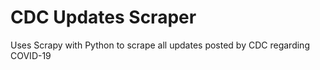 # CDC Updates Scraper
Uses Scrapy with Python to scrape all updates posted by CDC regarding COVID-19
